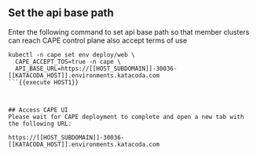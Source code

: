 ## Set the api base path

Enter the following command to set api base path so that member clusters can reach CAPE control plane also accept terms of use

```
kubectl -n cape set env deploy/web \
  CAPE_ACCEPT_TOS=true -n cape \
  API_BASE_URL=https://[[HOST_SUBDOMAIN]]-30036-[[KATACODA_HOST]].environments.katacoda.com 
```{{execute HOST1}}



## Access CAPE UI
Please wait for CAPE deployment to complete and open a new tab with the following URL: 

https://[[HOST_SUBDOMAIN]]-30036-[[KATACODA_HOST]].environments.katacoda.com
